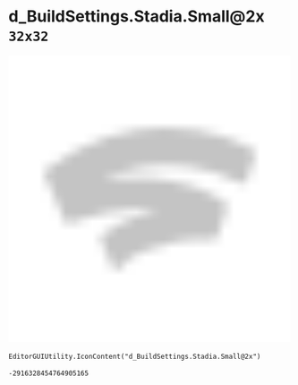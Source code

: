 # d_BuildSettings.Stadia.Small@2x `32x32`
<img src="/img/d_BuildSettings.Stadia.Small@2x.png" width=512 height=512>

``` CSharp
EditorGUIUtility.IconContent("d_BuildSettings.Stadia.Small@2x")
```
```
-2916328454764905165
```
